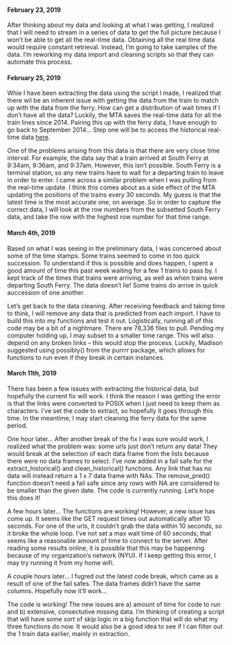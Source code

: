 
#### February 23, 2019

After thinking about my data and looking at what I was getting, I
realized that I will need to stream in a series of data to get the full
picture because I won’t be able to get all the real-time data. Obtaining
all the real time data would require constant retrieval. Instead, I’m
going to take samples of the data. I’m reworking my data import and
cleaning scripts so that they can automate this process.

#### February 25, 2019

Whie I have been extracting the data using the script I made, I realized
that there wil be an inherent issue with getting the data from the train
to match up with the data from the ferry. How can get a distribution of
wait times if I don’t have all the data? Luckily, the MTA saves the
real-time data for all the train lines since 2014. Pairing this up with
the ferry data, I have enough to go back to September 2014… Step one
will be to access the historical real-time data
[here](http://web.mta.info/developers/MTA-Subway-Time-historical-data.html).

One of the problems arising from this data is that there are very close
time interval. For example, the data say that a train arrived at South
Ferry at 9:34am, 9:36am, and 9:37am. However, this isn’t possible. South
Ferry is a terminal station, so any new trains have to wait for a
departing train to leave in order to enter. I came across a similar
problem when I was pulling from the real-time update. I think this comes
about as a side effect of the MTA updating the positions of the trains
every 30 seconds. My guess is that the latest time is the most accurate
one, on average. So in order to capture the correct data, I will look at
the row numbers from the subsetted South Ferry data, and take the row
with the highest row number for that time range.

#### March 4th, 2019

Based on what I was seeing in the preliminary data, I was concerned
about some of the time stamps. Some trains seemed to come in too quick
succession. To understand if this is possible and does happen, I spent a
good amount of time this past week waiting for a few 1 trains to pass
by. I kept track of the times that trains were arriving, as well as when
trains were departing South Ferry. The data doesn’t lie\! Some trains do
arrive in quick auccession of one another.

Let’s get back to the data cleaning. After receiving feedback and taking
time to think, I will remove any data that is predicted from each
import. I have to build this into my functions and test it out.
Logistically, running all of this code may be a bit of a nightmare.
There are 78,336 files to pull. Pending my computer holding up, I may
subset to a smaller time range. This will also depend on any broken
links – this would stop the process. Luckily, Madison suggested using
possibly() from the purrrr package, which allows for functions to run
even if they break in certain instances.

#### March 11th, 2019

There has been a few issues with extracting the historical data, but
hopefully the current fix will work. I think the reason I was getting
the error is that the links were converted to POSIX when I just need to
keep them as characters. I’ve set the code to extract, so hopefully it
goes through this time. In the meantime, I may start cleaning the ferry
data for the same period.

One hour later… After another break of the fix I was sure would work, I
realized what the problem was: some urls just don’t return any data\!
They would break at the selection of each data frame from the lists
because there were no data frames to select. I’ve now added in a fail
safe for the extract\_historical() and clean\_historical() functions.
Any link that has no data will instead return a 1 x 7 data frame with
NAs. The remove\_pred() function doesn’t need a fail safe since any rows
with NA are considered to be smaller than the given date. The code is
currently running. Let’s hope this does it\!

A few hours later… The functions are working\! However, a new issue has
come up. It seems like the GET request times out automatically after 10
seconds. For one of the urls, it couldn’t grab the data within 10
seconds, so it broke the whole loop. I’ve not set a max wait time of 60
seconds; that seems like a reasonable amount of time to connect to the
server. After reading some results online, it is possible that this may
be happening because of my organization’s network (NYU). If I keep
getting this error, I may try running it from my home wifi.

A couple hours later… I fugred out the latest code break, which came as
a result of one of the fail safes. The data frames didn’t have the same
columns. Hopefully now it’ll work…

The code is working\! The new issues are a) amount of time for code to
run and b) extensive, consectutive missing data. I’m thinking of
creating a script that will have some sort of skip logic in a big
function that will do what my three functions do now. It would also be a
good idea to see if I can filter out the 1 train data earlier, mainly in
extraction.
